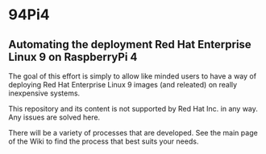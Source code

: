 # 94Pi4
## Automating the deployment Red Hat Enterprise Linux 9 on RaspberryPi 4

The goal of this effort is simply to allow like minded users to have a way of deploying Red Hat Enterprise Linux 9 images (and releated) on really inexpensive systems. 

This repository and its content is not supported by Red Hat Inc. in any way. Any issues are solved here.

There will be a variety of processes that are developed. See the main page of the Wiki to find the process that best suits your needs.

